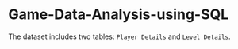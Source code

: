 # Game-Data-Analysis-using-SQL
The dataset includes two tables: `Player Details` and `Level Details`.
